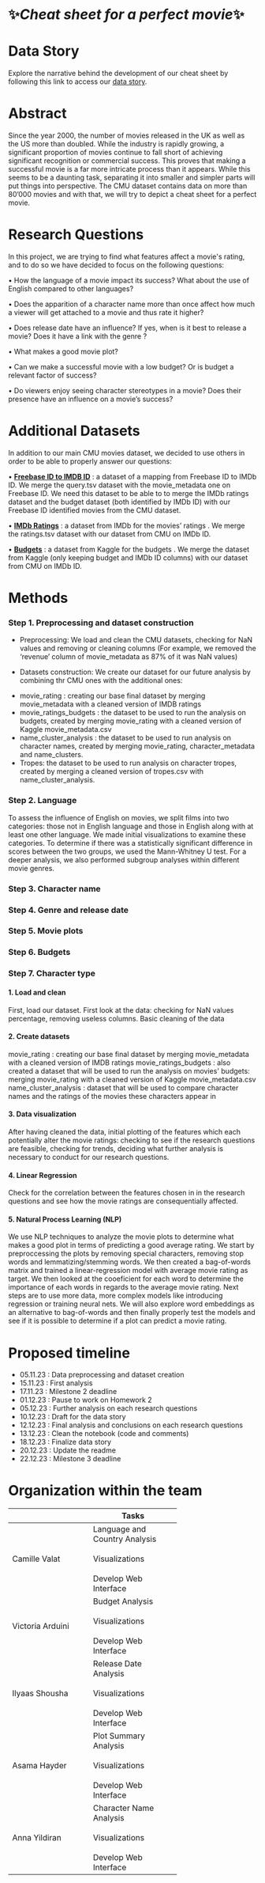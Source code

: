 # ✨*Cheat sheet for a perfect movie*✨


# Data Story 

Explore the narrative behind the development of our cheat sheet by following this link to access our [data story](https://camillevalat.github.io/Abcd5-website/).

# Abstract

Since the year 2000, the number of movies released in the UK as well as the US more than doubled. While the industry is rapidly growing, a significant proportion of movies continue to fall short of achieving significant recognition or commercial success. This proves that making a successful movie is a far more intricate process than it appears. While this seems to be a daunting task, separating it into smaller and simpler parts will put things into perspective. The CMU dataset contains data on more than 80’000 movies and with that, we will try to depict a cheat sheet for a perfect movie.

# Research Questions

In this project, we are trying to find what features affect a movie's rating, and to do so we have decided to focus on the following questions:

•	How the language of a movie impact its success? What about the use of English compared to other languages?

•	Does the apparition of a character name more than once affect how much a viewer will get attached to a movie and thus rate it higher?

•	Does release date have an influence? If yes, when is it best to release a movie? Does it have a link with the genre ?

•	What makes a good movie plot?

•	Can we make a successful movie with a low budget? Or is budget a relevant factor of success?

•	Do viewers enjoy seeing character stereotypes in a movie? Does their presence have an influence on a movie’s success?


# Additional Datasets

In addition to our main CMU movies dataset, we decided to use others in order to be able to properly answer our questions:

•	[**Freebase ID to IMDB ID**](https://query.wikidata.org/#PREFIX%20wd%3A%20%3Chttp%3A%2F%2Fwww.wikidata.org%2Fentity%2F%3E%0APREFIX%20wdt%3A%20%3Chttp%3A%2F%2Fwww.wikidata.org%2Fprop%2Fdirect%2F%3E%0APREFIX%20wikibase%3A%20%3Chttp%3A%2F%2Fwikiba.se%2Fontology%23%3E%0A%0ASELECT%20%3Fitem%20%3FfreebaseID%20%3FimdbID%0AWHERE%20%7B%0A%20%20%3Fitem%20wdt%3AP31%2Fwdt%3AP279%2a%20wd%3AQ11424.%0A%20%20%3Fitem%20wdt%3AP646%20%3FfreebaseID.%0A%20%20%3Fitem%20wdt%3AP345%20%3FimdbID.%0A%20%20%7D) : a dataset of a mapping from Freebase ID to IMDb ID. We merge the query.tsv dataset with the movie_metadata one on Freebase ID. We need this dataset to be able to  to merge the IMDb ratings dataset and the budget dataset (both identified by IMDb ID) with our Freebase ID identified movies from the CMU dataset.

•	[**IMDb Ratings**](https://developer.imdb.com/non-commercial-datasets/) : a dataset from IMDb for the movies’ ratings . We merge the ratings.tsv dataset with our dataset from CMU on IMDb ID.

•	[**Budgets**](https://www.kaggle.com/datasets/rounakbanik/the-movies-dataset?resource=download&select=movies_metadata.csv) : a dataset from Kaggle for the budgets . We merge the dataset from Kaggle (only keeping budget and IMDb ID columns) with our dataset from CMU on IMDb ID.

# Methods

### Step 1. Preprocessing and dataset construction

*   Preprocessing: 
We load and clean the CMU datasets, checking for NaN values and removing or cleaning columns (For example, we removed the ‘revenue’ column of movie_metadata as 87% of it was NaN values)

*   Datasets construction: 
We create our dataset for our future analysis by combining thr CMU ones with the additional ones:
-	movie_rating : creating our base final dataset by merging movie_metadata with a cleaned version of IMDB ratings
-	movie_ratings_budgets : the dataset to be used to run the analysis on budgets, created by merging movie_rating with a cleaned version of Kaggle movie_metadata.csv
-	name_cluster_analysis : the dataset to be used to run analysis on character names, created by merging movie_rating, character_metadata and name_clusters.
-	Tropes: the dataset to be used to run analysis on character tropes, created by merging a cleaned version of tropes.csv with name_cluster_analysis.

### Step 2. Language 

To assess the influence of English on movies, we split films into two categories: those not in English language and those in English along with at least one other language. We made initial visualizations to examine these categories. To determine if there was a statistically significant difference in scores between the two groups, we used the Mann-Whitney U test. For a deeper analysis, we also performed subgroup analyses within different movie genres.
	
### Step 3. Character name

### Step 4. Genre and release date

### Step 5. Movie plots

### Step 6. Budgets

### Step 7. Character type


#### 1. Load and clean
First, load our dataset.
First look at the data: checking for NaN values percentage, removing useless columns.
Basic cleaning of the data 

#### 2. Create datasets
movie_rating : creating our base final dataset by merging movie_metadata with a cleaned version of IMDB ratings
movie_ratings_budgets : also created a dataset that will be used to run the analysis on movies' budgets: merging movie_rating with a cleaned version of Kaggle movie_metadata.csv
name_cluster_analysis : dataset that will be used to compare character names and the ratings of the movies these characters appear in

#### 3. Data visualization
After having cleaned the data, initial plotting of the features which each potentially alter the movie ratings: checking to see if the research questions are feasible, checking for trends, deciding what further analysis is necessary to conduct for our research questions.

#### 4. Linear Regression
Check for the correlation between the features chosen in in the research questions and see how the movie ratings are consequentially affected.

#### 5. Natural Process Learning (NLP)
We use NLP techniques to analyze the movie plots to determine what makes a good plot in terms of predicting a good average rating. We start by preproccessing the plots by removing special characters, removing stop words and lemmatizing/stemming words. We then created a bag-of-words matrix and trained a linear-regression model with average movie rating as target. We then looked at the cooeficient for each word to determine the importance of each words in regards to the average movie rating. Next steps are to use more data, more complex models like introducing regression or training neural nets. We will also explore word embeddings as an alternative to bag-of-words and then finally properly test the models and see if it is possible to determine if a plot can predict a movie rating.



# Proposed timeline

*   05.11.23 : Data preprocessing and dataset creation
*   15.11.23 : First analysis
*   17.11.23 : Milestone 2 deadline
*   01.12.23 : Pause to work on Homework 2
*   05.12.23 : Further analysis on each research questions
*   10.12.23 : Draft for the data story
*   12.12.23 : Final analysis and conclusions on each research questions
*   13.12.23 : Clean the notebook (code and comments)
*   18.12.23 : Finalize data story
*   20.12.23 : Update the readme
*   22.12.23 : Milestone 3 deadline



# Organization within the team
<table class="tg" style="undefined;table-layout: fixed; width: 342px">
<colgroup>
<col style="width: 164px">
<col style="width: 178px">
</colgroup>
<thead>
  <tr>
    <th class="tg-0lax"></th>
    <th class="tg-0lax">Tasks</th>
  </tr>
</thead>
<tbody>
  <tr>
    <td class="tg-0lax">Camille Valat</td>
    <td class="tg-0lax">Language and Country Analysis<br><br>Visualizations<br><br>Develop Web Interface</td>
  </tr>
  <tr>
    <td class="tg-0lax">Victoria Arduini</td>
    <td class="tg-0lax">Budget Analysis<br><br>Visualizations<br><br>Develop Web Interface</td>
  </tr>
  <tr>
    <td class="tg-0lax">Ilyaas Shousha</td>
    <td class="tg-0lax">Release Date Analysis<br><br>Visualizations<br><br>Develop Web Interface</td>
  </tr>
  <tr>
    <td class="tg-0lax">Asama Hayder</td>
    <td class="tg-0lax">Plot Summary Analysis<br><br>Visualizations<br><br>Develop Web Interface</td>
  </tr>
  <tr>
    <td class="tg-0lax">Anna Yildiran</td>
    <td class="tg-0lax">Character Name Analysis<br><br>Visualizations<br><br>Develop Web Interface</td>
  </tr>
</tbody>
</table>



